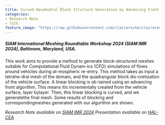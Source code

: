 ```yaml
---
title: Curved Hexahedral Block Structure Generation by Advancing Front
categories:
- Research Note
- Talk
feature_image: "https://raw.githubusercontent.com/claireroche/claireroche.github.io/main/images/blossoms.png"
---
```


##### SIAM International Meshing Roundtable Workshop 2024 (SIAM IMR 2024), Baltimore, Maryland, USA.

This  work  aims  to  provide  a  method  to  generate  block-structured meshes suitable for Computational Fluid Dynam-ics  (CFD)  simulations  of  flows  around  vehicles  during  at-mospheric re-entry.  This method takes as input a tetrahe-dral mesh of the domain,  and the quadrangular block dis-cretization  of  the  vehicle  surface.   A  linear  blocking  is  ob-tained  using  an  advancing  front  algorithm.   This  means  itis  incrementally  created  from  the  vehicle  surface,  layer  bylayer.  Then, this linear blocking is curved, and we generatethe final mesh.  Some results of blocking and correspondingmeshes generated with our algorithm are shown.

<!-- more -->

_Research Note available on [SIAM IMR 2024](https://internationalmeshingroundtable.com/assets/research-notes/imr32/2010.pdf)_
_Presentation available on [HAL-CEA](https://cea.hal.science/cea-04505745)_